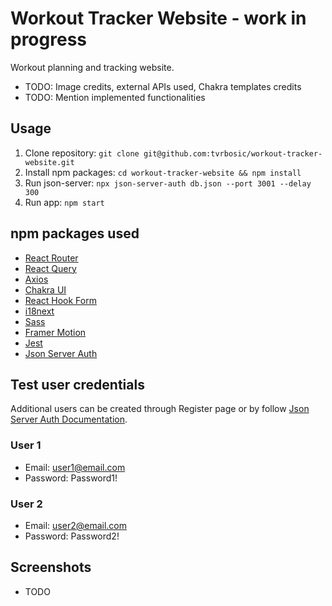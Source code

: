 # Workout Tracker Website - work in progress

Workout planning and tracking website.

- TODO: Image credits, external APIs used, Chakra templates credits
- TODO: Mention implemented functionalities

## Usage

1. Clone repository: `git clone git@github.com:tvrbosic/workout-tracker-website.git`
2. Install npm packages: `cd workout-tracker-website && npm install`
3. Run json-server: `npx json-server-auth db.json --port 3001 --delay 300`
4. Run app: `npm start`

## npm packages used

- [React Router](https://reactrouter.com)
- [React Query](https://react-query-v3.tanstack.com)
- [Axios](https://axios-http.com)
- [Chakra UI](https://chakra-ui.com)
- [React Hook Form](https://react-hook-form.com)
- [i18next](https://www.i18next.com)
- [Sass](https://sass-lang.com)
- [Framer Motion](https://www.framer.com)
- [Jest](https://jestjs.io)
- [Json Server Auth](https://www.npmjs.com/package/json-server-auth)

## Test user credentials

Additional users can be created through Register page or by follow [Json Server Auth Documentation](https://www.npmjs.com/package/json-server-auth).

### User 1

- Email: user1@email.com
- Password: Password1!

### User 2

- Email: user2@email.com
- Password: Password2!

## Screenshots

- TODO
